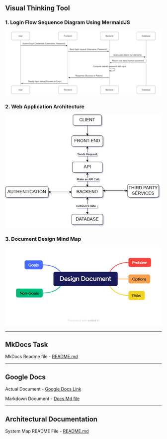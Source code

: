 

## Visual Thinking Tool 

### 1. Login Flow Sequence Diagram Using MermaidJS

![Login Flow Sequence Daigram Using mermaidjs.png](Visual_Thinking_Tools/Login%20Flow%20Sequence%20Daigram%20Using%20mermaidjs.png)

### 2. Web Application Architecture

![Web Application Architecture using drawio.png](Visual_Thinking_Tools/Web%20Application%20Architecture%20using%20drawio.png)

### 3. Document Design Mind Map 

![Design Mind Map using Xmind.png](Visual_Thinking_Tools/Design%20Mind%20Map%20using%20Xmind.png)

---

## MkDocs Task

 MkDocs Readme file - [README.md](mkdocs-project/README.md)

---

## Google Docs 

Actual Document - [Google Docs Link](https://docs.google.com/document/d/1S2LyHmTEl8g4F0JnaZ6nA7COkoNqlF-CE4qwTp1qo2I/edit?usp=sharing)

Markdown Document - [Docs.Md file](Google_Docs/docs.md)

---

## Architectural Documentation 

System Map README File - [README.md](Architectural_Documentation/README.md)